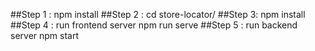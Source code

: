 ##Step 1 :
npm install
##Step 2 :
cd store-locator/
##Step 3:
npm install
##Step 4 : run frontend server
npm run serve
##Step 5 : run backend server
npm start

 